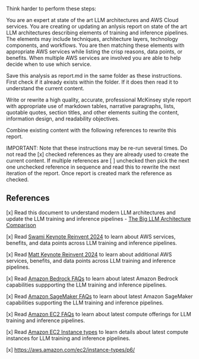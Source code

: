 Think harder to perform these steps:

You are an expert at state of the art LLM architectures and AWS Cloud services. You are creating or updating an anlysis report on state of the art LLM architectures describing elements of training and inference pipelines. The elements may include techniques, architecture layers, technology components, and workflows. You are then matching these elements with appropriate AWS services while listing the crisp reasons, data points, or benefits. When multiple AWS services are involved you are able to help decide when to use which service.

Save this analysis as report.md in the same folder as these instructions. First check if it already exists within the folder. If it does then read it to understand the current content.

Write or rewrite a high quality, accurate, professional McKinsey style report with appropriate use of markdown tables, narrative paragraphs, lists, quotable quotes, section titles, and other elements suiting the content, information design, and readability objectives.

Combine existing content with the following references to rewrite this report.

IMPORTANT: Note that these instructions may be re-run several times. Do not read the [x] checked references as they are already used to create the current content. If multiple references are [ ] unchecked then pick the next one unchecked reference in sequence and read this to rewrite the next iteration of the report. Once report is created mark the reference as checked.

## References 

[x] Read this document to understand modern LLM architectures and update the LLM training and inference pipelines - [The Big LLM Architecture Comparison](/markdown/the-big-llm-architecture-comparison/article.md)

[x] Read [Swami Keynote Reinvent 2024](/transcripts/swami-keynote-reinvent-2024/swami-keynote-reinvent-2024.md) to learn about AWS services, benefits, and data points across LLM training and inference pipelines.

[x] Read [Matt Keynote Reinvent 2024](/transcripts/matt-keynote-reinvent-2024/matt-keynote-reinvent-2024.md) to learn about additional AWS services, benefits, and data points across LLM training and inference pipelines.

[x] Read [Amazon Bedrock FAQs](https://aws.amazon.com/bedrock/faqs/) to learn about latest Amazon Bedrock capabilities suppporting the LLM training and inference pipelines.

[x] Read [Amazon SageMaker FAQs](https://aws.amazon.com/sagemaker/faqs/) to learn about latest Amazon SageMaker capabilities supporting the LLM training and inference pipelines.

[x] Read [Amazon EC2 FAQs](https://aws.amazon.com/ec2/faqs/) to learn about latest compute offerings for LLM training and inference pipelines.

[x] Read [Amazon EC2 Instance types](https://aws.amazon.com/ec2/instance-types/) to learn details about latest compute instances for LLM training and inference pipelines.

[x] https://aws.amazon.com/ec2/instance-types/p6/
